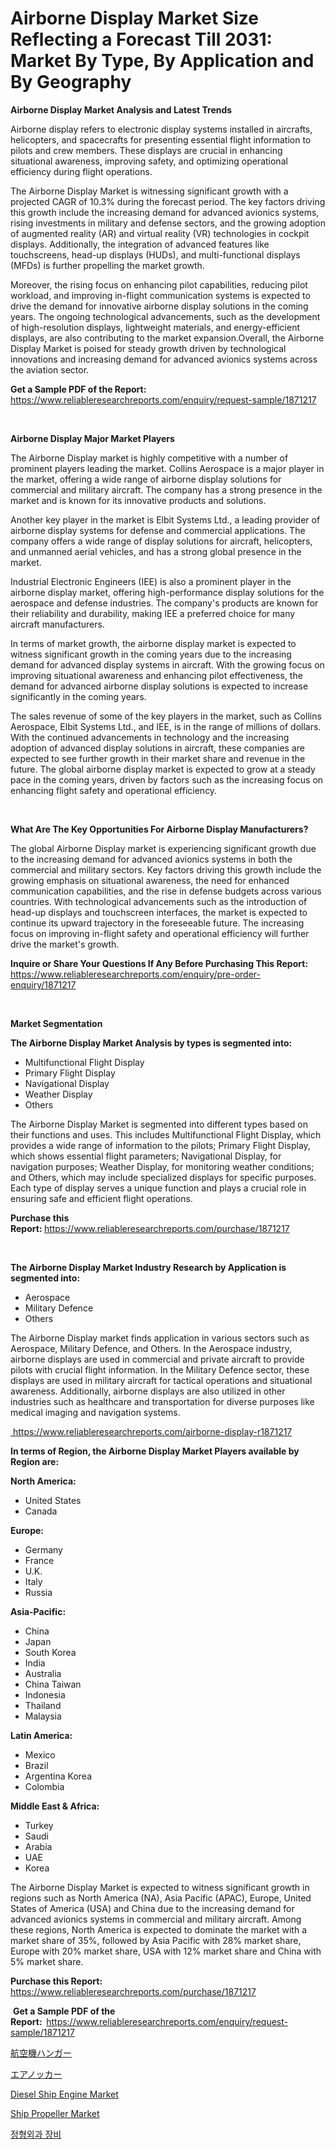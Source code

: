 <p><h1>Airborne Display Market Size Reflecting a Forecast Till 2031: Market By Type, By Application and By Geography</h1></p><p><strong>Airborne Display Market Analysis and Latest Trends</strong></p>
<p><p>Airborne display refers to electronic display systems installed in aircrafts, helicopters, and spacecrafts for presenting essential flight information to pilots and crew members. These displays are crucial in enhancing situational awareness, improving safety, and optimizing operational efficiency during flight operations.</p><p>The Airborne Display Market is witnessing significant growth with a projected CAGR of 10.3% during the forecast period. The key factors driving this growth include the increasing demand for advanced avionics systems, rising investments in military and defense sectors, and the growing adoption of augmented reality (AR) and virtual reality (VR) technologies in cockpit displays. Additionally, the integration of advanced features like touchscreens, head-up displays (HUDs), and multi-functional displays (MFDs) is further propelling the market growth.</p><p>Moreover, the rising focus on enhancing pilot capabilities, reducing pilot workload, and improving in-flight communication systems is expected to drive the demand for innovative airborne display solutions in the coming years. The ongoing technological advancements, such as the development of high-resolution displays, lightweight materials, and energy-efficient displays, are also contributing to the market expansion.Overall, the Airborne Display Market is poised for steady growth driven by technological innovations and increasing demand for advanced avionics systems across the aviation sector.</p></p>
<p><strong>Get a Sample PDF of the Report:&nbsp;</strong> <a href="https://www.reliableresearchreports.com/enquiry/request-sample/1871217">https://www.reliableresearchreports.com/enquiry/request-sample/1871217</a></p>
<p>&nbsp;</p>
<p><strong>Airborne Display Major Market Players</strong></p>
<p><p>The Airborne Display market is highly competitive with a number of prominent players leading the market. Collins Aerospace is a major player in the market, offering a wide range of airborne display solutions for commercial and military aircraft. The company has a strong presence in the market and is known for its innovative products and solutions.</p><p>Another key player in the market is Elbit Systems Ltd., a leading provider of airborne display systems for defense and commercial applications. The company offers a wide range of display solutions for aircraft, helicopters, and unmanned aerial vehicles, and has a strong global presence in the market.</p><p>Industrial Electronic Engineers (IEE) is also a prominent player in the airborne display market, offering high-performance display solutions for the aerospace and defense industries. The company's products are known for their reliability and durability, making IEE a preferred choice for many aircraft manufacturers.</p><p>In terms of market growth, the airborne display market is expected to witness significant growth in the coming years due to the increasing demand for advanced display systems in aircraft. With the growing focus on improving situational awareness and enhancing pilot effectiveness, the demand for advanced airborne display solutions is expected to increase significantly in the coming years.</p><p>The sales revenue of some of the key players in the market, such as Collins Aerospace, Elbit Systems Ltd., and IEE, is in the range of millions of dollars. With the continued advancements in technology and the increasing adoption of advanced display solutions in aircraft, these companies are expected to see further growth in their market share and revenue in the future. The global airborne display market is expected to grow at a steady pace in the coming years, driven by factors such as the increasing focus on enhancing flight safety and operational efficiency.</p></p>
<p>&nbsp;</p>
<p><strong>What Are The Key Opportunities For Airborne Display Manufacturers?</strong></p>
<p><p>The global Airborne Display market is experiencing significant growth due to the increasing demand for advanced avionics systems in both the commercial and military sectors. Key factors driving this growth include the growing emphasis on situational awareness, the need for enhanced communication capabilities, and the rise in defense budgets across various countries. With technological advancements such as the introduction of head-up displays and touchscreen interfaces, the market is expected to continue its upward trajectory in the foreseeable future. The increasing focus on improving in-flight safety and operational efficiency will further drive the market's growth.</p></p>
<p><strong>Inquire or Share Your Questions If Any Before Purchasing This Report:</strong> <a href="https://www.reliableresearchreports.com/enquiry/pre-order-enquiry/1871217">https://www.reliableresearchreports.com/enquiry/pre-order-enquiry/1871217</a></p>
<p>&nbsp;</p>
<p><strong>Market Segmentation</strong></p>
<p><strong>The Airborne Display Market Analysis by types is segmented into:</strong></p>
<p><ul><li>Multifunctional Flight Display</li><li>Primary Flight Display</li><li>Navigational Display</li><li>Weather Display</li><li>Others</li></ul></p>
<p><p>The Airborne Display Market is segmented into different types based on their functions and uses. This includes Multifunctional Flight Display, which provides a wide range of information to the pilots; Primary Flight Display, which shows essential flight parameters; Navigational Display, for navigation purposes; Weather Display, for monitoring weather conditions; and Others, which may include specialized displays for specific purposes. Each type of display serves a unique function and plays a crucial role in ensuring safe and efficient flight operations.</p></p>
<p><strong>Purchase this Report:&nbsp;</strong><a href="https://www.reliableresearchreports.com/purchase/1871217">https://www.reliableresearchreports.com/purchase/1871217</a></p>
<p>&nbsp;</p>
<p><strong>The Airborne Display Market Industry Research by Application is segmented into:</strong></p>
<p><ul><li>Aerospace</li><li>Military Defence</li><li>Others</li></ul></p>
<p><p>The Airborne Display market finds application in various sectors such as Aerospace, Military Defence, and Others. In the Aerospace industry, airborne displays are used in commercial and private aircraft to provide pilots with crucial flight information. In the Military Defence sector, these displays are used in military aircraft for tactical operations and situational awareness. Additionally, airborne displays are also utilized in other industries such as healthcare and transportation for diverse purposes like medical imaging and navigation systems.</p></p>
<p><a href="https://www.reliableresearchreports.com/airborne-display-r1871217">&nbsp;https://www.reliableresearchreports.com/airborne-display-r1871217</a></p>
<p><strong>In terms of Region, the Airborne Display Market Players available by Region are:</strong></p>
<p>
    <p> <strong> North America: </strong>
        <ul>
            <li>United States</li>
            <li>Canada</li>
        </ul>
        </p> 
    <p> <strong> Europe: </strong>
        <ul>
            <li>Germany</li>
            <li>France</li>
            <li>U.K.</li>
            <li>Italy</li>
            <li>Russia</li>
        </ul>
        </p> 
    <p> <strong> Asia-Pacific: </strong>
        <ul>
            <li>China</li>
            <li>Japan</li>
            <li>South Korea</li>
            <li>India</li>
            <li>Australia</li>
            <li>China Taiwan</li>
            <li>Indonesia</li>
            <li>Thailand</li>
            <li>Malaysia</li>
        </ul>
        </p> 
    <p> <strong> Latin America: </strong>
        <ul>
            <li>Mexico</li>
            <li>Brazil</li>
            <li>Argentina Korea</li>
            <li>Colombia</li>
        </ul>
        </p> 
    <p> <strong> Middle East & Africa: </strong>
        <ul>
            <li>Turkey</li>
            <li>Saudi</li>
            <li>Arabia</li>
            <li>UAE</li>
            <li>Korea</li>
        </ul>
    </p>
    </p>
<p><p>The Airborne Display Market is expected to witness significant growth in regions such as North America (NA), Asia Pacific (APAC), Europe, United States of America (USA) and China due to the increasing demand for advanced avionics systems in commercial and military aircraft. Among these regions, North America is expected to dominate the market with a market share of 35%, followed by Asia Pacific with 28% market share, Europe with 20% market share, USA with 12% market share and China with 5% market share.</p></p>
<p><strong>Purchase this Report: </strong><a href="https://www.reliableresearchreports.com/purchase/1871217">https://www.reliableresearchreports.com/purchase/1871217</a></p>
<p>&nbsp;<strong>Get a Sample PDF of the Report:&nbsp;&nbsp;</strong><a href="https://www.reliableresearchreports.com/enquiry/request-sample/1871217">https://www.reliableresearchreports.com/enquiry/request-sample/1871217</a></p>
<p><strong></strong></p>
<p><p><a href="https://github.com/schmahlson/Market-Research-Report-List-1/blob/main/902488137323.md">航空機ハンガー</a></p><p><a href="https://github.com/mohamedbakry57/Market-Research-Report-List-3/blob/main/989038137324.md">エアノッカー</a></p><p><a href="https://github.com/ruddyyedelwadw/Market-Research-Report-List-2/blob/main/diesel-ship-engine-market.md">Diesel Ship Engine Market</a></p><p><a href="https://github.com/jaidynmorantestelletmjzya/Market-Research-Report-List-2/blob/main/ship-propeller-market.md">Ship Propeller Market</a></p><p><a href="https://github.com/mpodehpw07370073/Market-Research-Report-List-1/blob/main/849087333399.md">정형외과 장비</a></p></p>